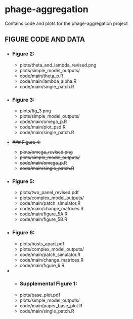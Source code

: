 # phage-aggregation

Contains code and plots for the phage-aggregation project

## FIGURE CODE AND DATA
 
- ### Figure 2:
  - plots/theta_and_lambda_revised.png
  - plots/simple_model_outputs/
  - code/main/theta_p.R
  - code/main/lambda_alpha.R
  - code/main/single_patch.R

- ### Figure 3:
  - plots/fig_3.png
  - plots/simple_model_outputs/
  - code/main/omega_p.R
  - code/main/plot_psd.R
  - code/main/single_patch.R

- <strike>### Figure 4:
  - plots/omega_revised.png
  - plots/simple_model_outputs/
  - code/main/omega_p.R
  - code/main/single_patch.R</strike>
 
- ### Figure 5:
  - plots/two_panel_revised.pdf
  - plots/complex_model_outputs/
  - code/main/patch_simulator.R
  - code/main/change_matrices.R
  - code/main/figure_5A.R
  - code/main/figure_5B.R

- ### Figure 6:
  - plots/hosts_apart.pdf
  - plots/complex_model_outputs/
  - code/main/patch_simulator.R
  - code/main/change_matrices.R
  - code/main/figure_6.R
 
- - ### Supplemental Figure 1:
  - plots/base_plot.pdf
  - plots/simple_model_outputs/
  - code/main/paper_base_plot.R
  - code/main/single_patch.R

